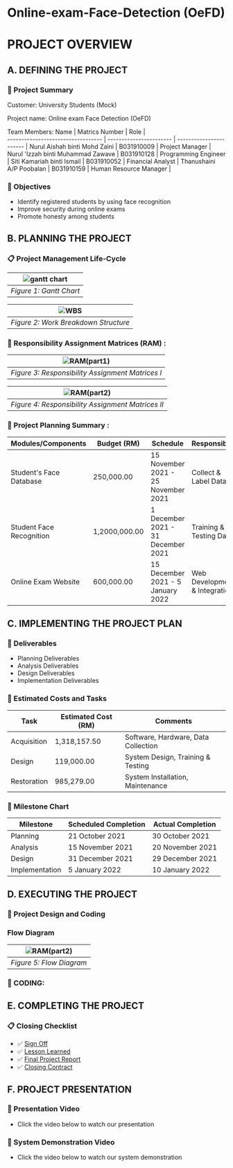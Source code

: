 # Online-exam-Face-Detection (OeFD)
# PROJECT OVERVIEW
## A. DEFINING THE PROJECT
### :floppy_disk: Project Summary

Customer: University Students (Mock)

Project name: Online exam Face Detection (OeFD) 

Team Members:
Name                                | Matrics Number          | Role                    |             
----------------------------------  | ----------------------- | ----------------------- |
Nurul Aishah binti Mohd Zaini       | B031910009              | Project Manager         |
Nurul 'Izzah binti Muhammad Zawave  | B031910128              | Programming Engineer    |
Siti Kamariah binti Ismail          | B031910052              | Financial Analyst       |
Thanushaini A/P Poobalan            | B031910159              | Human Resource Manager  |  


### :scroll: Objectives
* Identify registered students by using face recognition
* Improve security during online exams 
* Promote honesty among students

## B. PLANNING THE PROJECT
### :clipboard: Project Management Life-Cycle
| ![gantt chart](https://user-images.githubusercontent.com/85090534/147879194-da37f5c1-bb40-458e-a8c6-c95a79e9b415.png) |
|:--:| 
| *Figure 1: Gantt Chart* |

| ![WBS](https://user-images.githubusercontent.com/85090534/147879599-5289bb4b-eba6-4c23-86fa-8956cb114459.PNG) |
|:--:| 
| *Figure 2: Work Breakdown Structure* |

### :scroll: Responsibility Assignment Matrices (RAM) :
| ![RAM(part1)](https://user-images.githubusercontent.com/85090534/148410584-47082a0b-c6b3-475c-9d93-cc84acf55894.PNG) |
|:--:| 
| *Figure 3: Responsibility Assignment Matrices I* |

| ![RAM(part2)](https://user-images.githubusercontent.com/85090534/148410877-381c8065-69ee-41ed-bc99-184fcb25df84.PNG) |
|:--:| 
| *Figure 4: Responsibility Assignment Matrices II* |


### :memo: Project Planning Summary :
Modules/Components                  | Budget (RM)                | Schedule                            | Responsibility                | 
----------------------------------  | -------------------------- | ----------------------------------- | ----------------------------- |
Student's Face Database             | 250,000.00                 | 15 November 2021 - 25 November 2021 | Collect & Label Data          |
Student Face Recognition            | 1,2000,000.00              | 1 December 2021 - 31 December 2021  | Training & Testing Data       |
Online Exam Website                 | 600,000.00                 | 15 December 2021 - 5 January 2022   | Web Development & Integration |

## C. IMPLEMENTING THE PROJECT PLAN
### :book: Deliverables
* Planning Deliverables
* Analysis Deliverables
* Design Deliverables
* Implementation Deliverables

### :pushpin: Estimated Costs and Tasks
Task                                | Estimated Cost (RM)        | Comments                            | 
----------------------------------  | -------------------------- | ----------------------------------- | 
Acquisition                         | 1,318,157.50               | Software, Hardware, Data Collection |
Design                              | 119,000.00                 | System Design, Training & Testing   |
Restoration                         | 985,279.00                 | System Installation, Maintenance    |

### :date: Milestone Chart
Milestone                           | Scheduled Completion       | Actual Completion                   | 
----------------------------------  | -------------------------- | ----------------------------------- | 
Planning                            | 21 October 2021            | 30 October 2021                     |
Analysis                            | 15 November 2021           | 20 November 2021                    |
Design                              | 31 December 2021           | 29 December 2021                    |
Implementation                      | 5 January 2022             | 10 January 2022                     |

## D. EXECUTING THE PROJECT 
### :open_file_folder: Project Design and Coding
### Flow Diagram
| ![RAM(part2)](https://user-images.githubusercontent.com/85090534/148410877-381c8065-69ee-41ed-bc99-184fcb25df84.PNG) |
|:--:| 
| *Figure 5: Flow Diagram* |

### :page_facing_up: CODING:

## E. COMPLETING THE PROJECT
### :clipboard: Closing Checklist
- :white_check_mark: [Sign Off](https://github.com/AinaZafirah/iFace/blob/main/Labwork/Lab%2012.pdf)
- :white_check_mark: [Lesson Learned](https://github.com/AinaZafirah/iFace/blob/main/Labwork/Lab%2012.pdf)
- :white_check_mark: [Final Project Report](https://github.com/HummingBird39/Online-Exam-Face-Detection-OeFD-)
- :white_check_mark: [Closing Contract](https://github.com/HummingBird39/Online-Exam-Face-Detection-OeFD-)

## F. PROJECT PRESENTATION
### :round_pushpin: Presentation Video
* Click the video below to watch our presentation

### :round_pushpin: System Demonstration Video
* Click the video below to watch our system demonstration

